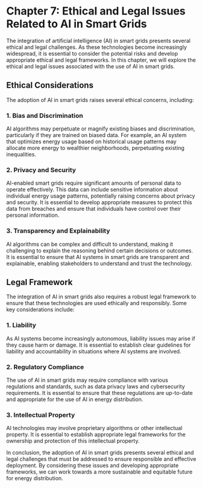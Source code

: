 Chapter 7: Ethical and Legal Issues Related to AI in Smart Grids
================================================================

The integration of artificial intelligence (AI) in smart grids presents several ethical and legal challenges. As these technologies become increasingly widespread, it is essential to consider the potential risks and develop appropriate ethical and legal frameworks. In this chapter, we will explore the ethical and legal issues associated with the use of AI in smart grids.

Ethical Considerations
----------------------

The adoption of AI in smart grids raises several ethical concerns, including:

### 1. Bias and Discrimination

AI algorithms may perpetuate or magnify existing biases and discrimination, particularly if they are trained on biased data. For example, an AI system that optimizes energy usage based on historical usage patterns may allocate more energy to wealthier neighborhoods, perpetuating existing inequalities.

### 2. Privacy and Security

AI-enabled smart grids require significant amounts of personal data to operate effectively. This data can include sensitive information about individual energy usage patterns, potentially raising concerns about privacy and security. It is essential to develop appropriate measures to protect this data from breaches and ensure that individuals have control over their personal information.

### 3. Transparency and Explainability

AI algorithms can be complex and difficult to understand, making it challenging to explain the reasoning behind certain decisions or outcomes. It is essential to ensure that AI systems in smart grids are transparent and explainable, enabling stakeholders to understand and trust the technology.

Legal Framework
---------------

The integration of AI in smart grids also requires a robust legal framework to ensure that these technologies are used ethically and responsibly. Some key considerations include:

### 1. Liability

As AI systems become increasingly autonomous, liability issues may arise if they cause harm or damage. It is essential to establish clear guidelines for liability and accountability in situations where AI systems are involved.

### 2. Regulatory Compliance

The use of AI in smart grids may require compliance with various regulations and standards, such as data privacy laws and cybersecurity requirements. It is essential to ensure that these regulations are up-to-date and appropriate for the use of AI in energy distribution.

### 3. Intellectual Property

AI technologies may involve proprietary algorithms or other intellectual property. It is essential to establish appropriate legal frameworks for the ownership and protection of this intellectual property.

In conclusion, the adoption of AI in smart grids presents several ethical and legal challenges that must be addressed to ensure responsible and effective deployment. By considering these issues and developing appropriate frameworks, we can work towards a more sustainable and equitable future for energy distribution.
